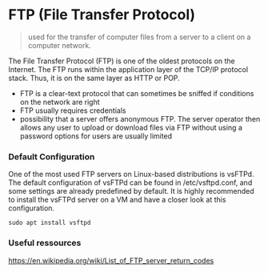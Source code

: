 # FTP (File Transfer Protocol)
>used for the transfer of computer files from a server to a client on a computer network.

The File Transfer Protocol (FTP) is one of the oldest protocols on the Internet. The FTP runs within the application layer of the TCP/IP protocol stack. Thus, it is on the same layer as HTTP or POP. 

 - FTP is a clear-text protocol that can sometimes be sniffed if conditions on the network are right
 - FTP usually requires credentials
 - possibility that a server offers anonymous FTP. The server operator then allows any user to upload or download files via FTP without using a password options for users are usually limited


### Default Configuration

One of the most used FTP servers on Linux-based distributions is vsFTPd. The default configuration of vsFTPd can be found in /etc/vsftpd.conf, and some settings are already predefined by default. It is highly recommended to install the vsFTPd server on a VM and have a closer look at this configuration.

```shell
sudo apt install vsftpd 
```

### Useful ressources
https://en.wikipedia.org/wiki/List_of_FTP_server_return_codes